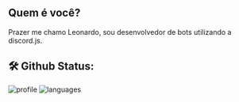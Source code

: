 <!-----
<a href='https://discord.com/users/685611142818693152'><img src="https://discord.c99.nl/widget/theme-2/685611142818693152.png" alt="top-langs"></a> </p>
----->
## Quem é você?
Prazer me chamo Leonardo, sou desenvolvedor de bots utilizando a discord.js.
<!--
**Leonardo-ST/Leonardo-ST** is a ✨ _special_ ✨ repository because its `README.md` (this file) appears on your GitHub profile.

Here are some ideas to get you started:

- 🔭 I’m currently working on ...
- 🌱 I’m currently learning ...
- 👯 I’m looking to collaborate on ...
- 🤔 I’m looking for help with ...
- 💬 Ask me about ...
- 📫 How to reach me: ...
- 😄 Pronouns: ...
- ⚡ Fun fact: ...
-->

## 🛠 Github Status:
![profile] ![languages]

[profile]: https://github-readme-stats.vercel.app/api?username=Leonardo-ST&show_icons=true&theme=vue-dark
[languages]: https://github-readme-stats.vercel.app/api/top-langs/?username=Leonardo-ST&theme=midnight-purple

